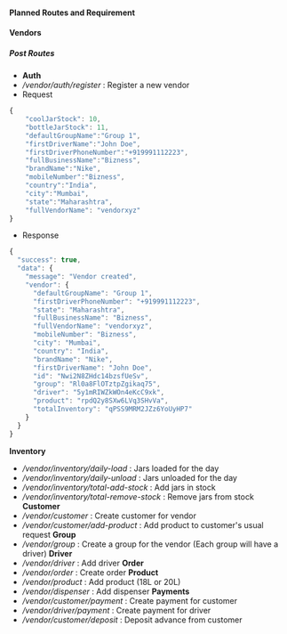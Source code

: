 #### Planned Routes and Requirement

#### Vendors

##### Post Routes

- **Auth**
- _/vendor/auth/register_ : Register a new vendor
- Request

```javascript
{
    "coolJarStock": 10,
    "bottleJarStock": 11,
    "defaultGroupName":"Group 1",
    "firstDriverName":"John Doe",
    "firstDriverPhoneNumber":"+919991112223",
    "fullBusinessName":"Bizness",
    "brandName":"Nike",
    "mobileNumber":"Bizness",
    "country":"India",
    "city":"Mumbai",
    "state":"Maharashtra",
    "fullVendorName": "vendorxyz"
}
```

- Response

```javascript
{
  "success": true,
  "data": {
    "message": "Vendor created",
    "vendor": {
      "defaultGroupName": "Group 1",
      "firstDriverPhoneNumber": "+919991112223",
      "state": "Maharashtra",
      "fullBusinessName": "Bizness",
      "fullVendorName": "vendorxyz",
      "mobileNumber": "Bizness",
      "city": "Mumbai",
      "country": "India",
      "brandName": "Nike",
      "firstDriverName": "John Doe",
      "id": "Nwi2N8ZHdc14bzsfUeSv",
      "group": "Rl0a8FlOTztpZgikaq75",
      "driver": "5y1mRIWZkWOn4eKcC9xk",
      "product": "rpdQ2y8SXw6LVq3SHvVa",
      "totalInventory": "qPSS9MRM2JZz6YoUyHP7"
    }
  }
}
```

**Inventory**

- _/vendor/inventory/daily-load_ : Jars loaded for the day
- _/vendor/inventory/daily-unload_ : Jars unloaded for the day
- _/vendor/inventory/total-add-stock_ : Add jars in stock
- _/vendor/inventory/total-remove-stock_ : Remove jars from stock
  **Customer**
- _/vendor/customer_ : Create customer for vendor
- _/vendor/customer/add-product_ : Add product to customer's usual request
  **Group**
- _/vendor/group_ : Create a group for the vendor (Each group will have a driver)
  **Driver**
- _/vendor/driver_ : Add driver
  **Order**
- _/vendor/order_ : Create order
  **Product**
- _/vendor/product_ : Add product (18L or 20L)
- _/vendor/dispenser_ : Add dispenser
  **Payments**
- _/vendor/customer/payment_ : Create payment for customer
- _/vendor/driver/payment_ : Create payment for driver
- _/vendor/customer/deposit_ : Deposit advance from customer
